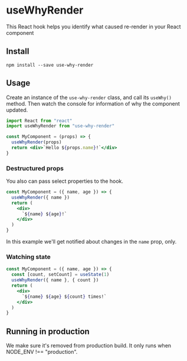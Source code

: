 # useWhyRender

This React hook helps you identify what caused re-render in your React component

## Install

`npm install --save use-why-render`

## Usage

Create an instance of the `use-why-render` class, and call its `useWhy()` method. Then watch the console for information of why the component updated.

```jsx
import React from "react"
import useWhyRender from "use-why-render"

const MyComponent = (props) => {
  useWhyRender(props)
  return <div>`Hello ${props.name}!`</div>
}
```

### Destructured props

You also can pass select properties to the hook.

```jsx
const MyComponent = ({ name, age }) => {
  useWhyRender({ name })
  return (
    <div>
      `${name} ${age}!`
    </div>
  )
}
```

In this example we'll get notified about changes in the `name` prop, only.

### Watching state

```jsx
const MyComponent = ({ name, age }) => {
  const [count, setCount] = useState(1)
  useWhyRender({ name }, { count })
  return (
    <div>
      `${name} ${age} ${count} times!`
    </div>
  )
}
```

## Running in production

We make sure it's removed from production build. It only runs when NODE_ENV !== "production".
